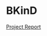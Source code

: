 # BKinD

[Project Report](https://drive.google.com/file/d/14CI5i7kLE5nIS-hUmWoH3pXmj8SOqAaq/view?usp=sharing)
